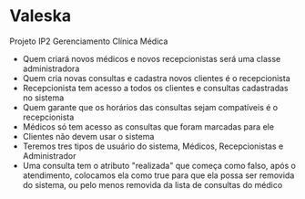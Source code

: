 # Valeska
Projeto IP2
Gerenciamento Clínica Médica
- Quem criará novos médicos e novos recepcionistas será uma classe administradora
- Quem cria novas consultas e cadastra novos clientes é o recepcionista
- Recepcionista tem acesso a todos os clientes e consultas cadastradas no sistema
- Quem garante que os horários das consultas sejam compatíveis é o recepcionista
- Médicos só tem acesso as consultas que foram marcadas para ele
- Clientes não devem usar o sistema
- Teremos tres tipos de usuário do sistema, Médicos, Recepcionistas e Administrador
- Uma consulta tem o atributo "realizada" que começa como falso, após o atendimento, colocamos ela como true para que ela possa ser removida do sistema, ou pelo menos removida da lista de consultas do médico
